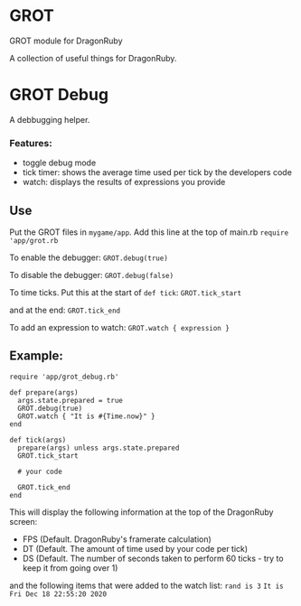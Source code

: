 # GROT
GROT module for DragonRuby

A collection of useful things for DragonRuby.

# GROT Debug
A debbugging helper.

### Features:
* toggle debug mode
* tick timer: shows the average time used per tick by the developers code
* watch: displays the results of expressions you provide

## Use
Put the GROT files in `mygame/app`. Add this line at the top of main.rb
`require 'app/grot.rb`

To enable the debugger:
`GROT.debug(true)`

To disable the debugger:
`GROT.debug(false)`

To time ticks. Put this at the start of `def tick`:
`GROT.tick_start`

and at the end:
`GROT.tick_end`

To add an expression to watch:
`GROT.watch { expression }`

## Example:

```
require 'app/grot_debug.rb'

def prepare(args)
  args.state.prepared = true
  GROT.debug(true)
  GROT.watch { "It is #{Time.now}" }
end

def tick(args)
  prepare(args) unless args.state.prepared
  GROT.tick_start
  
  # your code
  
  GROT.tick_end
end
```

This will display the following information at the top of the DragonRuby screen:
* FPS (Default. DragonRuby's framerate calculation)
* DT (Default. The amount of time used by your code per tick)
* DS (Default. The number of seconds taken to perform 60 ticks - try to keep it from going over 1)

and the following items that were added to the watch list:
`rand is 3`
`It is Fri Dec 18 22:55:20 2020`


